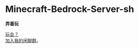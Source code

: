 # Minecraft-Bedrock-Server-sh
**弄着玩**  

[玩会？](https://silvigarabis.github.io)  
[加入我的闲聊群](https://jq.qq.com/?_wv=1027&k=Dm5HiEJL "Imeaces")。
